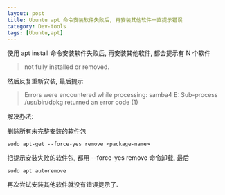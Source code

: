 ```yaml
---
layout: post
title: Ubuntu apt 命令安装软件失败后, 再安装其他软件一直提示错误
category: Dev-tools
tags: [Ubuntu,apt]
---
```


使用 apt install 命令安装软件失败后, 再安装其他软件, 都会提示有 N 个软件

> not fully installed or removed.

然后反复重新安装, 最后提示

>Errors were encountered while processing:
samba4
E: Sub-process /usr/bin/dpkg returned an error code (1)

解决办法:

删除所有未完整安装的软件包

```shell
sudo apt-get --force-yes remove <package-name>
```

把提示安装失败的软件包, 都用 --force-yes remove 命令卸载, 最后

```shell
sudo apt autoremove
```

再次尝试安装其他软件就没有错误提示了.
